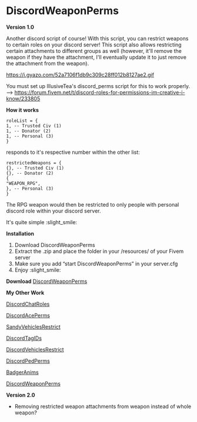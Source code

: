 # DiscordWeaponPerms

**Version 1.0** 

Another discord script of course! With this script, you can restrict weapons to certain roles on your discord server! This script also allows restricting certain attachments to different groups as well (however, it'll remove the weapon if they have the attachment, I'll eventually update it to just remove the attachment from the weapon).

https://i.gyazo.com/52a7106f1db9c309c28ff012b8127ae2.gif

You must set up IllusiveTea's discord_perms script for this to work properly. --> https://forum.fivem.net/t/discord-roles-for-permissions-im-creative-i-know/233805

**How it works**
```
roleList = {
1, -- Trusted Civ (1)
1, -- Donator (2)
1, -- Personal (3)
}
```
responds to it's respective number within the other list:
```
restrictedWeapons = {
{}, -- Trusted Civ (1)
{}, -- Donator (2)
{
"WEAPON_RPG",
}, -- Personal (3)
}
```

The RPG weapon would then be restricted to only people with personal discord role within your discord server. 

It's quite simple :slight_smile:

 
**Installation**
1. Download DiscordWeaponPerms
2. Extract the .zip and place the folder in your /resources/ of your Fivem server
3. Make sure you add “start DiscordWeaponPerms” in your server.cfg
4. Enjoy :slight_smile:

**Download**
[DiscordWeaponPerms](https://github.com/TheWolfBadger/DiscordWeaponPerms)



**My Other Work**

[DiscordChatRoles](https://forum.fivem.net/t/discordchatroles-release/566338)

[DiscordAcePerms](https://forum.fivem.net/t/discordaceperms-release/573044)

[SandyVehiclesRestrict](https://forum.fivem.net/t/release-sandy-vehicles-restrict/564929)

[DiscordTagIDs](https://forum.fivem.net/t/discordtagids-i-know-i-know-i-only-make-discord-based-scripts/582513)

[DiscordVehiclesRestrict](https://forum.fivem.net/t/discordvehiclesrestrict/599594)

[DiscordPedPerms](https://forum.fivem.net/t/release-discordpedperms/642866)

[BadgerAnims](https://forum.fivem.net/t/release-badgeranims/650517)

[DiscordWeaponPerms](https://forum.fivem.net/t/release-discordweaponperms/664774)

**Version 2.0**
- Removing restricted weapon attachments from weapon instead of whole weapon?
